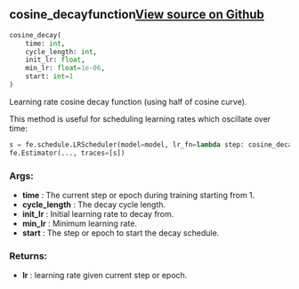 ## cosine_decay<span class="tag">function</span><a class="sourcelink" href=https://github.com/fastestimator/fastestimator/blob/r1.0/fastestimator/schedule/lr_shedule.py/#L18-L42>View source on Github</a>
```python
cosine_decay(
	time: int,
	cycle_length: int,
	init_lr: float,
	min_lr: float=1e-06,
	start: int=1
)
```
Learning rate cosine decay function (using half of cosine curve).

This method is useful for scheduling learning rates which oscillate over time:
```python
s = fe.schedule.LRScheduler(model=model, lr_fn=lambda step: cosine_decay(step, cycle_length=3750, init_lr=1e-3))
fe.Estimator(..., traces=[s])
```


<h3>Args:</h3>

* **time** :  The current step or epoch during training starting from 1.
* **cycle_length** :  The decay cycle length.
* **init_lr** :  Initial learning rate to decay from.
* **min_lr** :  Minimum learning rate.
* **start** :  The step or epoch to start the decay schedule.

<h3>Returns:</h3>

* **lr** :  learning rate given current step or epoch.

